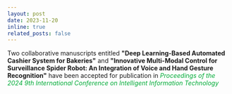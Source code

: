 ```yaml
---
layout: post
date: 2023-11-20
inline: true
related_posts: false
---
```


Two collaborative manuscripts entitled <b>"Deep Learning-Based Automated Cashier System for Bakeries"</b> and <b>"Innovative Multi-Modal Control for Surveillance Spider Robot: An Integration of Voice and Hand Gesture Recognition"</b> have been accepted for publication in <span style="color: #00ab37;"><i>Proceedings of the 2024 9th International Conference on Intelligent Information Technology</i></span>